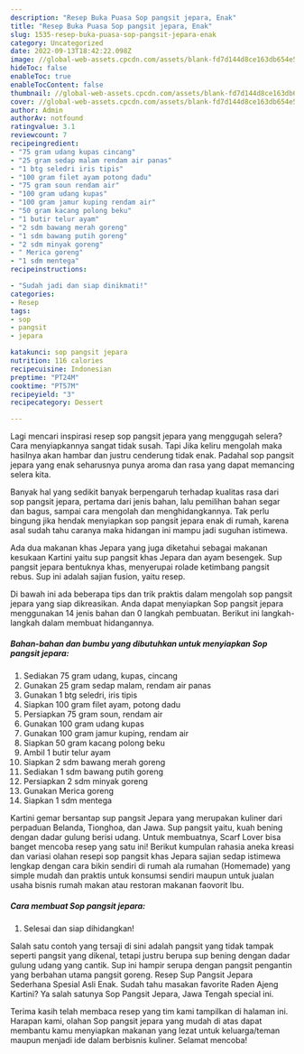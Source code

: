 ```yaml
---
description: "Resep Buka Puasa Sop pangsit jepara, Enak"
title: "Resep Buka Puasa Sop pangsit jepara, Enak"
slug: 1535-resep-buka-puasa-sop-pangsit-jepara-enak
category: Uncategorized
date: 2022-09-13T18:42:22.098Z
image: //global-web-assets.cpcdn.com/assets/blank-fd7d144d8ce163db654e5a02c40b08a2775adb7897d16e4062681dc7e1b2800f.png
hideToc: false
enableToc: true
enableTocContent: false
thumbnail: //global-web-assets.cpcdn.com/assets/blank-fd7d144d8ce163db654e5a02c40b08a2775adb7897d16e4062681dc7e1b2800f.png
cover: //global-web-assets.cpcdn.com/assets/blank-fd7d144d8ce163db654e5a02c40b08a2775adb7897d16e4062681dc7e1b2800f.png
author: Admin
authorAv: notfound
ratingvalue: 3.1
reviewcount: 7
recipeingredient:
- "75 gram udang kupas cincang"
- "25 gram sedap malam rendam air panas"
- "1 btg seledri iris tipis"
- "100 gram filet ayam potong dadu"
- "75 gram soun rendam air"
- "100 gram udang kupas"
- "100 gram jamur kuping rendam air"
- "50 gram kacang polong beku"
- "1 butir telur ayam"
- "2 sdm bawang merah goreng"
- "1 sdm bawang putih goreng"
- "2 sdm minyak goreng"
- " Merica goreng"
- "1 sdm mentega"
recipeinstructions:

- "Sudah jadi dan siap dinikmati!"
categories:
- Resep
tags:
- sop
- pangsit
- jepara

katakunci: sop pangsit jepara 
nutrition: 116 calories
recipecuisine: Indonesian
preptime: "PT24M"
cooktime: "PT57M"
recipeyield: "3"
recipecategory: Dessert

---
```



Lagi mencari inspirasi resep sop pangsit jepara yang menggugah selera? Cara menyiapkannya sangat tidak susah. Tapi Jika keliru mengolah maka hasilnya akan hambar dan justru cenderung tidak enak. Padahal sop pangsit jepara yang enak seharusnya punya aroma dan rasa yang dapat memancing selera kita.


Banyak hal yang sedikit banyak berpengaruh terhadap kualitas rasa dari sop pangsit jepara, pertama dari jenis bahan, lalu pemilihan bahan segar dan bagus, sampai cara mengolah dan menghidangkannya. Tak perlu bingung jika hendak menyiapkan sop pangsit jepara enak di rumah, karena asal sudah tahu caranya maka hidangan ini mampu jadi suguhan istimewa.

Ada dua makanan khas Jepara yang juga diketahui sebagai makanan kesukaan Kartini yaitu sup pangsit khas Jepara dan ayam besengek. Sup pangsit jepara bentuknya khas, menyerupai rolade ketimbang pangsit rebus. Sup ini adalah sajian fusion, yaitu resep.


Di bawah ini ada beberapa tips dan trik praktis dalam mengolah sop pangsit jepara yang siap dikreasikan. Anda dapat menyiapkan Sop pangsit jepara menggunakan 14 jenis bahan dan 0 langkah pembuatan. Berikut ini langkah-langkah dalam membuat hidangannya.

<!--inarticleads1-->

##### Bahan-bahan dan bumbu yang dibutuhkan untuk menyiapkan Sop pangsit jepara:

1. Sediakan 75 gram udang, kupas, cincang
1. Gunakan 25 gram sedap malam, rendam air panas
1. Gunakan 1 btg seledri, iris tipis
1. Siapkan 100 gram filet ayam, potong dadu
1. Persiapkan 75 gram soun, rendam air
1. Gunakan 100 gram udang kupas
1. Gunakan 100 gram jamur kuping, rendam air
1. Siapkan 50 gram kacang polong beku
1. Ambil 1 butir telur ayam
1. Siapkan 2 sdm bawang merah goreng
1. Sediakan 1 sdm bawang putih goreng
1. Persiapkan 2 sdm minyak goreng
1. Gunakan  Merica goreng
1. Siapkan 1 sdm mentega


Kartini gemar bersantap sup pangsit Jepara yang merupakan kuliner dari perpaduan Belanda, Tionghoa, dan Jawa. Sup pangsit yaitu, kuah bening dengan dadar gulung berisi udang. Untuk membuatnya, Scarf Lover bisa banget mencoba resep yang satu ini! Berikut kumpulan rahasia aneka kreasi dan variasi olahan resepi sop pangsit khas Jepara sajian sedap istimewa lengkap dengan cara bikin sendiri di rumah ala rumahan (Homemade) yang simple mudah dan praktis untuk konsumsi sendiri maupun untuk jualan usaha bisnis rumah makan atau restoran makanan faovorit Ibu. 

<!--inarticleads2-->

##### Cara membuat Sop pangsit jepara:


1. Selesai dan siap dihidangkan!

Salah satu contoh yang tersaji di sini adalah pangsit yang tidak tampak seperti pangsit yang dikenal, tetapi justru berupa sup bening dengan dadar gulung udang yang cantik. Sup ini hampir serupa dengan pangsit pengantin yang berbahan utama pangsit goreng. Resep Sup Pangsit Jepara Sederhana Spesial Asli Enak. Sudah tahu masakan favorite Raden Ajeng Kartini? Ya salah satunya Sop Pangsit Jepara, Jawa Tengah special ini. 

Terima kasih telah membaca resep yang tim kami tampilkan di halaman ini. Harapan kami, olahan Sop pangsit jepara yang mudah di atas dapat membantu kamu menyiapkan makanan yang lezat untuk keluarga/teman maupun menjadi ide dalam berbisnis kuliner. Selamat mencoba!
